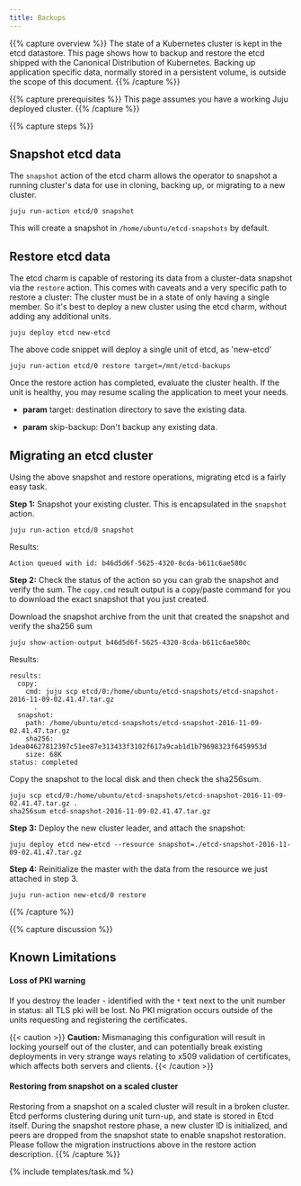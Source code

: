 ```yaml
---
title: Backups
---
```


{{% capture overview %}}
The state of a Kubernetes cluster is kept in the etcd datastore.
This page shows how to backup and restore the etcd shipped with
the Canonical Distribution of Kubernetes. Backing up application specific data,
normally stored in a persistent volume, is outside the scope of this
document.
{{% /capture %}}

{{% capture prerequisites %}}
This page assumes you have a working Juju deployed cluster.
{{% /capture %}}

{{% capture steps %}}
## Snapshot etcd data

The `snapshot` action of the etcd charm allows the operator to snapshot
a running cluster's data for use in cloning,
backing up, or migrating to a new cluster.

    juju run-action etcd/0 snapshot 

This will create a snapshot in `/home/ubuntu/etcd-snapshots` by default.

## Restore etcd data

The etcd charm is capable of restoring its data from a cluster-data snapshot
via the `restore` action.
This comes with caveats and a very specific path to restore a cluster:
The cluster must be in a state of only having a single member. So it's best to
deploy a new cluster using the etcd charm, without adding any additional units.

```
juju deploy etcd new-etcd
```

The above code snippet will deploy a single unit of etcd, as 'new-etcd'

```
juju run-action etcd/0 restore target=/mnt/etcd-backups
```

Once the restore action has completed, evaluate the cluster health. If the unit
is healthy, you may resume scaling the application to meet your needs.

- **param** target: destination directory to save the existing data.

- **param** skip-backup: Don't backup any existing data.


## Migrating an etcd cluster
Using the above snapshot and restore operations, migrating etcd is a fairly easy task.

**Step 1:** Snapshot your existing cluster. This is encapsulated in the `snapshot`
action.

```
juju run-action etcd/0 snapshot
```

Results:

```
Action queued with id: b46d5d6f-5625-4320-8cda-b611c6ae580c
```

**Step 2:** Check the status of the action so you can grab the snapshot and verify
the sum. The `copy.cmd` result output is a copy/paste command for you to download
the exact snapshot that you just created.

Download the snapshot archive from the unit that created the snapshot and verify
the sha256 sum

```
juju show-action-output b46d5d6f-5625-4320-8cda-b611c6ae580c
```

Results:

```
results:
  copy:
    cmd: juju scp etcd/0:/home/ubuntu/etcd-snapshots/etcd-snapshot-2016-11-09-02.41.47.tar.gz
      .
  snapshot:
    path: /home/ubuntu/etcd-snapshots/etcd-snapshot-2016-11-09-02.41.47.tar.gz
    sha256: 1dea04627812397c51ee87e313433f3102f617a9cab1d1b79698323f6459953d
    size: 68K
status: completed
```

Copy the snapshot to the local disk and then check the sha256sum. 

```
juju scp etcd/0:/home/ubuntu/etcd-snapshots/etcd-snapshot-2016-11-09-02.41.47.tar.gz .
sha256sum etcd-snapshot-2016-11-09-02.41.47.tar.gz
```

**Step 3:** Deploy the new cluster leader, and attach the snapshot:

```
juju deploy etcd new-etcd --resource snapshot=./etcd-snapshot-2016-11-09-02.41.47.tar.gz
```

**Step 4:** Reinitialize the master with the data from the resource we just attached
in step 3.

```
juju run-action new-etcd/0 restore
```


{{% /capture %}}

{{% capture discussion %}}
## Known Limitations

#### Loss of PKI warning

If you destroy the leader - identified with the `*` text next to the unit number in status:
all TLS pki will be lost. No PKI migration occurs outside
of the units requesting and registering the certificates.

{{< caution >}}
**Caution:**  Mismanaging this configuration will result in locking yourself
out of the cluster, and can potentially break existing deployments in very
strange ways relating to x509 validation of certificates, which affects both
servers and clients.
{{< /caution >}}

#### Restoring from snapshot on a scaled cluster

Restoring from a snapshot on a scaled cluster will result in a broken cluster.
Etcd performs clustering during unit turn-up, and state is stored in Etcd itself.
During the snapshot restore phase, a new cluster ID is initialized, and peers
are dropped from the snapshot state to enable snapshot restoration. Please
follow the migration instructions above in the restore action description.
{{% /capture %}}

{% include templates/task.md %}
